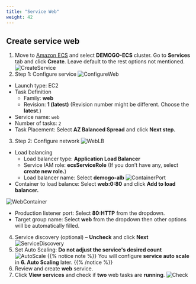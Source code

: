 ```yaml
---
title: "Service Web"
weight: 42
---
```


## Create service web 
1)	Move to [Amazon ECS](https://console.aws.amazon.com/ecs) and select **DEMOGO-ECS** cluster. Go to **Services** tab and click **Create**. Leave default to the rest options not mentioned.
![CreateService](/images/ecs/service/create_service.png)
2)	Step 1: Configure service 
![ConfigureWeb](/images/ecs/service/configure_web_service.png)
- Launch type: EC2 
- Task Definition 
    - Family: **web**
    - Revision: **1 (latest)** (Revision number might be different. Choose the **latest**.) 
- Service name: `web`
- Number of tasks: `2`
- Task Placement: Select **AZ Balanced Spread** and click **Next step.**
3)	Step 2: Configure network
![WebLB](/images/ecs/service/web_lb.png)
- Load balancing
    - Load balancer type: **Application Load Balancer** 
    - Service IAM role: **ecsServiceRole** (If you don’t have any, select **create new role.**)
    - Load balancer name: Select **demogo-alb**
![ContainerPort](/images/ecs/service/web_container_port.png)
- Container to load balance: Select **web:0:80** and click **Add to load balancer.**

![WebContainer](/images/ecs/service/web_al_2.png)
- Production listener port: Select **80:HTTP** from the dropdown.
- Target group name: Select **web** from the dropdown then other options will be automatically filled. 

4)	Service discovery (optional) – **Uncheck** and click **Next**
![ServiceDiscovery](/images/ecs/service/service_discovery.png)
5)	Set Auto Scaling: **Do not adjust the service's desired count**
![AutoScale](/images/ecs/service/set_auto_scale.png)
{{% notice note %}}
You will configure **service auto scale** in **6. Auto Scaling** later.
{{% /notice %}}
6)	Review and create **web** service. 
7)	Click **View services** and check if **two** web tasks are **running**.
![Check](/images/ecs/service/check_web_tasks.png) 